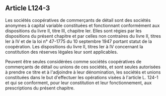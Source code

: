 Article L124-3
----
Les sociétés coopératives de commerçants de détail sont des sociétés anonymes à
capital variable constituées et fonctionnant conformément aux dispositions du
livre II, titre III, chapitre Ier. Elles sont régies par les dispositions du
présent chapitre et par celles non contraires du livre II, titres Ier à IV et de
la loi n° 47-1775 du 10 septembre 1947 portant statut de la coopération. Les
dispositions du livre II, titres Ier à IV concernant la constitution des
réserves légales leur sont applicables.

Peuvent être seules considérées comme sociétés coopératives de commerçants de
détail ou unions de ces sociétés, et sont seules autorisées à prendre ce titre
et à l'adjoindre à leur dénomination, les sociétés et unions constituées dans le
but d'effectuer les opérations visées à l'article L. 124-1 et qui se conforment,
pour leur constitution et leur fonctionnement, aux prescriptions du présent
chapitre.
